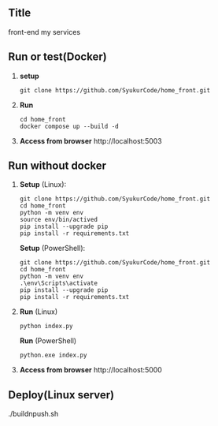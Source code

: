 ## Title
front-end my services

## Run or test(Docker)
1. **setup**
   ```
   git clone https://github.com/SyukurCode/home_front.git
   ```
2. **Run**
   ```
   cd home_front
   docker compose up --build -d
   ```
3. **Access from browser**
   http://localhost:5003
   
   
## Run without docker
1. **Setup**
   (Linux):
   ```
   git clone https://github.com/SyukurCode/home_front.git
   cd home_front
   python -m venv env
   source env/bin/actived
   pip install --upgrade pip
   pip install -r requirements.txt
   ```
   **Setup**
   (PowerShell):
   ```
   git clone https://github.com/SyukurCode/home_front.git
   cd home_front
   python -m venv env
   .\env\Scripts\activate
   pip install --upgrade pip
   pip install -r requirements.txt
   ```
3. **Run**
   (Linux)
   ```
   python index.py
   ```
   **Run**
   (PowerShell)
   ```
   python.exe index.py
   ```
4. **Access from browser**
   http://localhost:5000

## Deploy(Linux server)
./buildnpush.sh 

